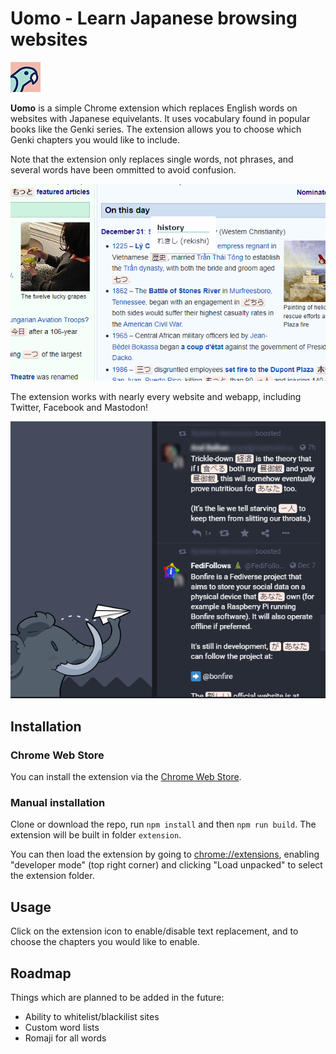 # Uomo - Learn Japanese browsing websites

![Logo](extension_content/48-icon.png)

**Uomo** is a simple Chrome extension which replaces English words on websites
with Japanese equivelants. It uses vocabulary found in popular books like the
Genki series. The extension allows you to choose which Genki chapters you would
like to include.

Note that the extension only replaces single words, not phrases, and several
words have been ommitted to avoid confusion.

![Screenshot](screen1.png)

The extension works with nearly every website and webapp, including Twitter,
Facebook and Mastodon!

![Screenshot](screen2.png)

## Installation

### Chrome Web Store

You can install the extension via the [Chrome Web Store](https://chrome.google.com/webstore/detail/uomo/kkhahmacbkjlohaicgacpjnbbcfldljk).

### Manual installation

Clone or download the repo, run `npm install` and then `npm run build`. The
extension will be built in folder `extension`.

You can then load the extension by going to
[chrome://extensions](chrome://extensions), enabling "developer mode" (top right
corner) and clicking "Load unpacked" to select the extension folder.

## Usage

Click on the extension icon to enable/disable text replacement, and to choose the chapters you would like to enable.

## Roadmap
Things which are planned to be added in the future:
- Ability to whitelist/blackilist sites
- Custom word lists
- Romaji for all words
